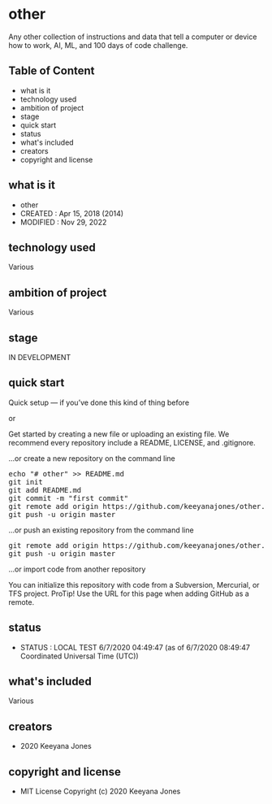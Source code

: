 # other
Any other collection of instructions and data that tell a computer or device how to work, AI, ML, and 100 days of code challenge.  

## Table of Content
- what is it
- technology used
- ambition of project
- stage
- quick start
- status
- what's included
- creators
- copyright and license


## what is it
- other
- CREATED : Apr 15, 2018 (2014)
- MODIFIED : Nov 29, 2022

## technology used
Various

## ambition of project
Various

## stage
IN DEVELOPMENT

## quick start
Quick setup — if you’ve done this kind of thing before

or

Get started by creating a new file or uploading an existing file. We recommend every repository include a README, LICENSE, and .gitignore.

…or create a new repository on the command line

<pre>
echo "# other" >> README.md
git init
git add README.md
git commit -m "first commit"
git remote add origin https://github.com/keeyanajones/other.git
git push -u origin master
</pre>                

…or push an existing repository from the command line

<pre>
git remote add origin https://github.com/keeyanajones/other.git
git push -u origin master
</pre>

…or import code from another repository

You can initialize this repository with code from a Subversion, Mercurial, or TFS project.
ProTip! Use the URL for this page when adding GitHub as a remote. 

## status
- STATUS : LOCAL TEST 6/7/2020 04:49:47 (as of 6/7/2020 08:49:47 Coordinated Universal Time (UTC))

## what's included
Various

## creators
 - 2020 Keeyana Jones

## copyright and license 
 - MIT License Copyright (c) 2020 Keeyana Jones
